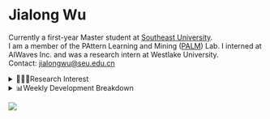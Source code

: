 #  Jialong Wu

Currently a first-year Master student at [Southeast University](https://www.seu.edu.cn/english/).<br>
I am a member of the PAttern Learning and Mining ([PALM](http://palm.seu.edu.cn/home.html)) Lab. I interned at AIWaves Inc. and was a research intern at Westlake University.<br>
Contact: jialongwu@seu.edu.cn
<details><summary>👨🏻‍💻Research Interest</summary>
My current research interests primarily encompass three aspects:

- Exploring the **synergies** between large-scale and small-scale models.
- Investigating the <strong>personalization and interactive</strong> abilities of LLMs.
- Utilizing  <strong>causal inference</strong>  to mitigate bias in conventional NLP tasks.

Recent works:
[Constituency Parsing using LLMs](https://arxiv.org/pdf/2310.19462.pdf), [Agents](https://arxiv.org/pdf/2309.07870.pdf)
</details>

<details><summary>📊Weekly Development Breakdown</summary>

<!--START_SECTION:waka-->

```txt
From: 17 February 2024 - To: 24 February 2024

Total Time: 4 hrs 37 mins

Bash         1 hr 20 mins    ███████▒░░░░░░░░░░░░░░░░░   29.01 %
Other        58 mins         █████▒░░░░░░░░░░░░░░░░░░░   21.19 %
Python       55 mins         █████░░░░░░░░░░░░░░░░░░░░   20.12 %
CSV          28 mins         ██▓░░░░░░░░░░░░░░░░░░░░░░   10.13 %
Text         26 mins         ██▒░░░░░░░░░░░░░░░░░░░░░░   09.73 %
```

<!--END_SECTION:waka-->

[![wakatime](https://wakatime.com/badge/user/c6720b29-9431-4a60-bc9d-e1fb2b6bd65f.svg)](https://wakatime.com/@c6720b29-9431-4a60-bc9d-e1fb2b6bd65f)
</details>

![](https://komarev.com/ghpvc/?username=callanwu)
